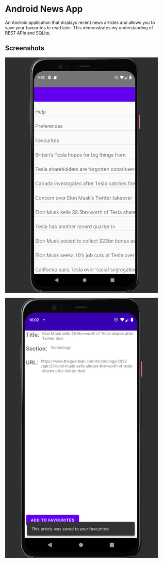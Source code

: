 
# Android News App

An Android application that displays recent news articles and allows you to save your favourites to read later. This demonstrates my understanding of REST APIs and SQLite.


## Screenshots

![App Screenshot](https://raw.githubusercontent.com/JaelAnnis/android-news-app/master/screenshots/ArticlesListView.png?token=GHSAT0AAAAAAB2AHR6CHVHJGR2FBW3RP4UAY2MG6NQ)

![App Screenshot](https://raw.githubusercontent.com/JaelAnnis/android-news-app/master/screenshots/Saved.png?token=GHSAT0AAAAAAB2AHR6DCGXL5EZDMJK5VHCQY2MG6RA)
